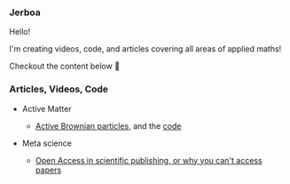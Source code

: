 ### Jerboa

Hello!

I'm creating videos, code, and articles covering all areas of applied maths!

Checkout the content below :eyes:

### Articles, Videos, Code
- Active Matter
  - [Active Brownian particles](https://github.com/Jerboa-app/Articles/blob/main/2022/ABP.pdf), and the [code](https://github.com/Jerboa-app/ActiveBrownianParticles)
  
- Meta science 
  - [Open Access in scientific publishing, or why you can't access papers](https://github.com/Jerboa-app/Articles/blob/main/2022/open_access.pdf)
